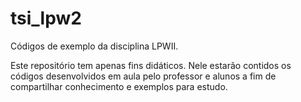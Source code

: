 # tsi_lpw2

Códigos de exemplo da disciplina LPWII.

Este repositório tem apenas fins didáticos. Nele estarão contidos os códigos desenvolvidos em aula pelo professor e alunos a fim de compartilhar conhecimento e exemplos para estudo.
